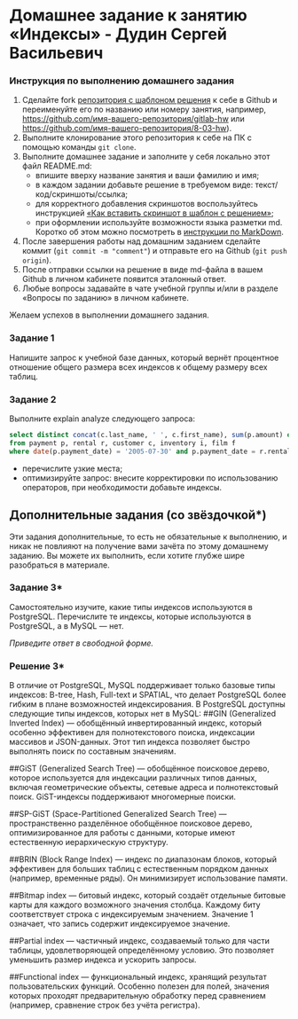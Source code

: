 # Домашнее задание к занятию «Индексы» - Дудин Сергей Васильевич

### Инструкция по выполнению домашнего задания

1. Сделайте fork [репозитория c шаблоном решения](https://github.com/netology-code/sys-pattern-homework) к себе в Github и переименуйте его по названию или номеру занятия, например, https://github.com/имя-вашего-репозитория/gitlab-hw или https://github.com/имя-вашего-репозитория/8-03-hw).
2. Выполните клонирование этого репозитория к себе на ПК с помощью команды `git clone`.
3. Выполните домашнее задание и заполните у себя локально этот файл README.md:
   - впишите вверху название занятия и ваши фамилию и имя;
   - в каждом задании добавьте решение в требуемом виде: текст/код/скриншоты/ссылка;
   - для корректного добавления скриншотов воспользуйтесь инструкцией [«Как вставить скриншот в шаблон с решением»](https://github.com/netology-code/sys-pattern-homework/blob/main/screen-instruction.md);
   - при оформлении используйте возможности языка разметки md. Коротко об этом можно посмотреть в [инструкции по MarkDown](https://github.com/netology-code/sys-pattern-homework/blob/main/md-instruction.md).
4. После завершения работы над домашним заданием сделайте коммит (`git commit -m "comment"`) и отправьте его на Github (`git push origin`).
5. После отправки ссылки на решение в виде md-файла в вашем Github в личном кабинете появится эталонный ответ.
6. Любые вопросы задавайте в чате учебной группы и/или в разделе «Вопросы по заданию» в личном кабинете.

Желаем успехов в выполнении домашнего задания.

### Задание 1

Напишите запрос к учебной базе данных, который вернёт процентное отношение общего размера всех индексов к общему размеру всех таблиц.

### Задание 2

Выполните explain analyze следующего запроса:
```sql
select distinct concat(c.last_name, ' ', c.first_name), sum(p.amount) over (partition by c.customer_id, f.title)
from payment p, rental r, customer c, inventory i, film f
where date(p.payment_date) = '2005-07-30' and p.payment_date = r.rental_date and r.customer_id = c.customer_id and i.inventory_id = r.inventory_id
```
- перечислите узкие места;
- оптимизируйте запрос: внесите корректировки по использованию операторов, при необходимости добавьте индексы.

## Дополнительные задания (со звёздочкой*)
Эти задания дополнительные, то есть не обязательные к выполнению, и никак не повлияют на получение вами зачёта по этому домашнему заданию. Вы можете их выполнить, если хотите глубже шире разобраться в материале.

### Задание 3*

Самостоятельно изучите, какие типы индексов используются в PostgreSQL. Перечислите те индексы, которые используются в PostgreSQL, а в MySQL — нет.

*Приведите ответ в свободной форме.*

### Решение 3*

В отличие от PostgreSQL, MySQL поддерживает только базовые типы индексов: B-tree, Hash, Full-text и SPATIAL, что делает PostgreSQL более гибким в плане возможностей индексирования.
В PostgreSQL доступны следующие типы индексов, которых нет в MySQL:
##GIN (Generalized Inverted Index) — обобщённый инвертированный индекс, который особенно эффективен для полнотекстового поиска, индексации массивов и JSON-данных. Этот тип индекса позволяет быстро выполнять поиск по составным значениям.

##GiST (Generalized Search Tree) — обобщённое поисковое дерево, которое используется для индексации различных типов данных, включая геометрические объекты, сетевые адреса и полнотекстовый поиск. GiST-индексы поддерживают многомерные поиски.

##SP-GiST (Space-Partitioned Generalized Search Tree) — пространственно разделённое обобщённое поисковое дерево, оптимизированное для работы с данными, которые имеют естественную иерархическую структуру.

##BRIN (Block Range Index) — индекс по диапазонам блоков, который эффективен для больших таблиц с естественным порядком данных (например, временные ряды). Он минимизирует использование памяти.

##Bitmap index — битовый индекс, который создаёт отдельные битовые карты для каждого возможного значения столбца. Каждому биту соответствует строка с индексируемым значением. Значение 1 означает, что запись содержит индексируемое значение.

##Partial index — частичный индекс, создаваемый только для части таблицы, удовлетворяющей определённому условию. Это позволяет уменьшить размер индекса и ускорить запросы.

##Functional index — функциональный индекс, хранящий результат пользовательских функций. Особенно полезен для полей, значения которых проходят предварительную обработку перед сравнением (например, сравнение строк без учёта регистра).

